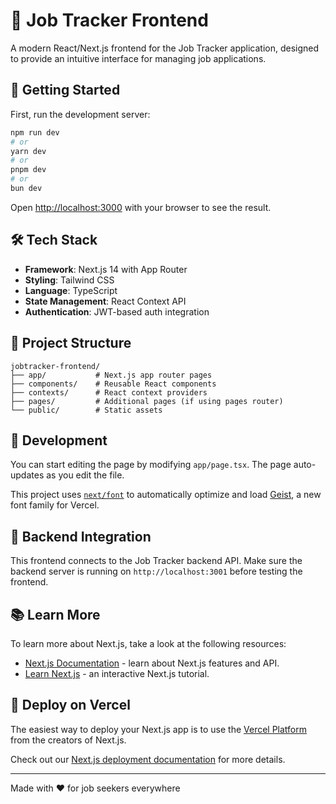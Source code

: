 # 📌 Job Tracker Frontend

A modern React/Next.js frontend for the Job Tracker application, designed to provide an intuitive interface for managing job applications.

## 🚀 Getting Started

First, run the development server:

```bash
npm run dev
# or
yarn dev
# or
pnpm dev
# or
bun dev
```

Open [http://localhost:3000](http://localhost:3000) with your browser to see the result.

## 🛠️ Tech Stack

- **Framework**: Next.js 14 with App Router
- **Styling**: Tailwind CSS
- **Language**: TypeScript
- **State Management**: React Context API
- **Authentication**: JWT-based auth integration

## 📁 Project Structure

```
jobtracker-frontend/
├── app/           # Next.js app router pages
├── components/    # Reusable React components
├── contexts/      # React context providers
├── pages/         # Additional pages (if using pages router)
└── public/        # Static assets
```

## 🔧 Development

You can start editing the page by modifying `app/page.tsx`. The page auto-updates as you edit the file.

This project uses [`next/font`](https://nextjs.org/docs/app/building-your-application/optimizing/fonts) to automatically optimize and load [Geist](https://vercel.com/font), a new font family for Vercel.

## 🔗 Backend Integration

This frontend connects to the Job Tracker backend API. Make sure the backend server is running on `http://localhost:3001` before testing the frontend.

## 📚 Learn More

To learn more about Next.js, take a look at the following resources:

- [Next.js Documentation](https://nextjs.org/docs) - learn about Next.js features and API.
- [Learn Next.js](https://nextjs.org/learn) - an interactive Next.js tutorial.

## 🚀 Deploy on Vercel

The easiest way to deploy your Next.js app is to use the [Vercel Platform](https://vercel.com/new?utm_medium=default-template&filter=next.js&utm_source=create-next-app&utm_campaign=create-next-app-readme) from the creators of Next.js.

Check out our [Next.js deployment documentation](https://nextjs.org/docs/app/building-your-application/deploying) for more details.

---

Made with ❤️ for job seekers everywhere

